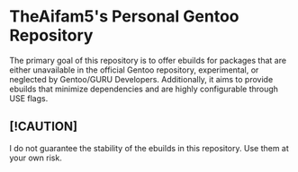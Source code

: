 # TheAifam5's Personal Gentoo Repository

The primary goal of this repository is to offer ebuilds for packages
that are either unavailable in the official Gentoo repository, experimental,
or neglected by Gentoo/GURU Developers. Additionally, it aims to provide ebuilds
that minimize dependencies and are highly configurable through USE flags.

## [!CAUTION]

I do not guarantee the stability of the ebuilds in this repository. Use them at your own risk.
